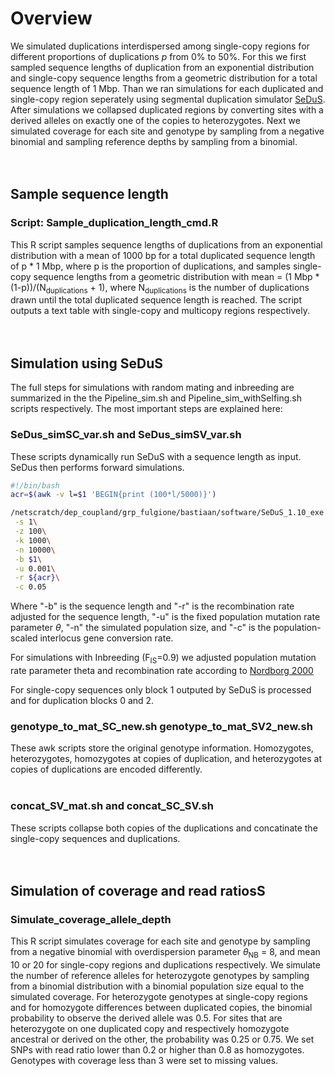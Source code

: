 # Overview

We simulated duplications interdispersed among single-copy regions for different proportions of duplications $p$ from 0% to 50%. For this we first sampled sequence lengths of duplication from an exponential distribution and single-copy sequence lengths from a geometric distribution for a total sequence length of 1 Mbp. Than we ran simulations for each duplicated and single-copy region seperately using segmental duplication simulator [SeDuS](https://academic.oup.com/bioinformatics/article/32/1/148/1742451). After simulations we collapsed duplicated regions by converting sites with a derived alleles on exactly one of the copies to heterozygotes. Next we simulated coverage for each site and genotype by sampling from a negative binomial and sampling reference depths by sampling from a binomial. 
<br />
<br />
<br />
## Sample sequence length
### Script: Sample_duplication_length_cmd.R
This R script samples sequence lengths of duplications from an exponential distribution with a mean of 1000 bp for a total duplicated sequence length of p * 1 Mbp, where p is the proportion of duplications, and samples single-copy sequence lengths from a geometric distribution with mean = (1 Mbp * (1-p))/(N<sub>duplications</sub> + 1), where N<sub>duplications</sub> is the number of duplications drawn until the total duplicated sequence length is reached. The script outputs a text table with single-copy and multicopy regions respectively.
<br />
<br />
<br />
## Simulation using SeDuS

The full steps for simulations with random mating and inbreeding are summarized in the the Pipeline_sim.sh and Pipeline_sim_withSelfing.sh scripts respectively. The most important steps are explained here:
<br />
### SeDus_simSC_var.sh and SeDus_simSV_var.sh
These scripts dynamically run SeDuS with a sequence length as input. SeDus then performs forward simulations.

```bash
#!/bin/bash
acr=$(awk -v l=$1 'BEGIN{print (100*l/5000)}')

/netscratch/dep_coupland/grp_fulgione/bastiaan/software/SeDuS_1.10_exe Sim_SC_b$2_l$1_c0.05_rep${3}\
 -s 1\
 -z 100\
 -k 1000\
 -n 10000\
 -b $1\
 -u 0.001\
 -r ${acr}\
 -c 0.05
```
Where "-b" is the sequence length and "-r" is the recombination rate adjusted for the sequence length, "-u" is the fixed population mutation rate parameter $\theta$, "-n" the simulated population size, and "-c" is the population-scaled interlocus gene conversion rate.

For simulations with Inbreeding (F<sub>IS</sub>=0.9) we adjusted population mutation rate parameter theta and recombination rate according to [Nordborg 2000](https://www.ncbi.nlm.nih.gov/pmc/articles/PMC1460950/)

For single-copy sequences only block 1 outputed by SeDuS is processed and for duplication blocks 0 and 2.
<br />
### genotype_to_mat_SC_new.sh  genotype_to_mat_SV2_new.sh
These awk scripts store the original genotype information. Homozygotes, heterozygotes, homozygotes at copies of duplication, and heterozygotes at copies of duplications are encoded differently.  
<br />
### concat_SV_mat.sh and concat_SC_SV.sh
These scripts collapse both copies of the duplications and concatinate the single-copy sequences and duplications.
<br />
<br />
<br />
## Simulation of coverage and read ratiosS
### Simulate_coverage_allele_depth
This R script simulates coverage for each site and genotype by sampling from a negative binomial with overdispersion parameter $\theta$<sub>NB</sub> = 8, and mean 10 or 20 for single-copy regions and duplications respectively. We simulate the number of reference alleles for heterozygote genotypes by sampling from a binomial distribution with a binomial population size equal to the simulated coverage. For heterozygote genotypes at single-copy regions and for homozygote differences between duplicated copies, the binomial probability to observe the derived allele was 0.5. For sites that are heterozygote on one duplicated copy and respectively homozygote ancestral or derived on the other, the probability was 0.25 or 0.75. We set SNPs with read ratio lower than 0.2 or higher than 0.8 as homozygotes. Genotypes with coverage less than 3 were set to missing values. 

